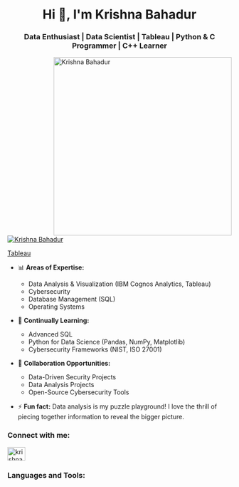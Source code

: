 <h1 align="center">Hi 👋, I'm Krishna Bahadur</h1>
<h3 align="center">Data Enthusiast | Data Scientist | Tableau | Python & C Programmer | C++ Learner</h3>

<img src="https://user-images.githubusercontent.com/your_github_username/your_gif_or_image.gif" alt="Krishna Bahadur" width="400" align="right"> 

<p align="left"> <a href="https://www.linkedin.com/in/krishna-bahadur-6a0a1a2a1" target="blank"><img src="https://img.shields.io/badge/LinkedIn-0077B5?style=for-the-badge&logo=linkedin&logoColor=white" alt="Krishna Bahadur" /></a> </p>
<p align="left"> <a href="[https://www.linkedin.com/in/krishna-bahadur-6a0a1a2a1](https://public.tableau.com/app/profile/krishna.bahadur/vizzes)" target="blank">Tableau</a> </p>

- 📊 **Areas of Expertise:**
    - Data Analysis & Visualization (IBM Cognos Analytics, Tableau)
    - Cybersecurity
    - Database Management (SQL)
    - Operating Systems

- 🌱 **Continually Learning:**
    - Advanced SQL
    - Python for Data Science (Pandas, NumPy, Matplotlib)
    - Cybersecurity Frameworks (NIST, ISO 27001)

- 🤝 **Collaboration Opportunities:**
    - Data-Driven Security Projects
    - Data Analysis Projects
    - Open-Source Cybersecurity Tools

- ⚡ **Fun fact:** Data analysis is my puzzle playground! I love the thrill of piecing together information to reveal the bigger picture.

<h3 align="left">Connect with me:</h3>
<p align="left">
<a href="https://www.linkedin.com/in/krishna-bahadur-6a0a1a2a1" target="blank"><img align="center" src="https://raw.githubusercontent.com/rahuldkjain/github-profile-readme-generator/master/src/images/icons/Social/linked-in-alt.svg" alt="krishna-bahadur-6a0a1a2a1" height="30" width="40" /></a>
</p>

<h3 align="left">Languages and Tools:</h3>

